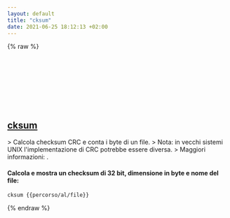 ```yaml
---
layout: default
title: "cksum"
date: 2021-06-25 18:12:13 +02:00
---
```

{% raw %}
<h2 id="cksum">
  <a href="/it/common/cksum.html">cksum</a> <a href="#cksum"><svg class="icon">
    <use href="/assets/images/unicode_sprite.svg#link" />
  </svg></a>
</h2>
> Calcola checksum CRC e conta i byte di un file.
> Nota: in vecchi sistemi UNIX l'implementazione di CRC potrebbe essere diversa.
> Maggiori informazioni: <https://www.gnu.org/software/coreutils/cksum>.

#### Calcola e mostra un checksum di 32 bit, dimensione in byte e nome del file:
```shell
cksum {{percorso/al/file}}
```
{% endraw %}